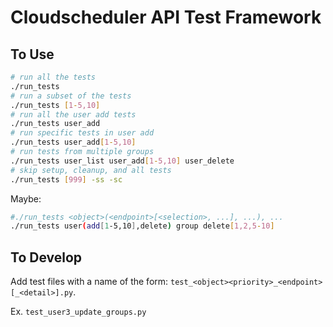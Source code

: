 # Cloudscheduler API Test Framework

## To Use

```bash
# run all the tests
./run_tests
# run a subset of the tests
./run_tests [1-5,10]
# run all the user add tests
./run_tests user_add
# run specific tests in user add
./run_tests user_add[1-5,10]
# run tests from multiple groups
./run_tests user_list user_add[1-5,10] user_delete
# skip setup, cleanup, and all tests
./run_tests [999] -ss -sc
```

Maybe:
```bash
#./run_tests <object>(<endpoint>[<selection>, ...], ...), ...
./run_tests user(add[1-5,10],delete) group delete[1,2,5-10]
```

## To Develop

Add test files with a name of the form: `test_<object><priority>_<endpoint>[_<detail>].py`.

Ex. `test_user3_update_groups.py`